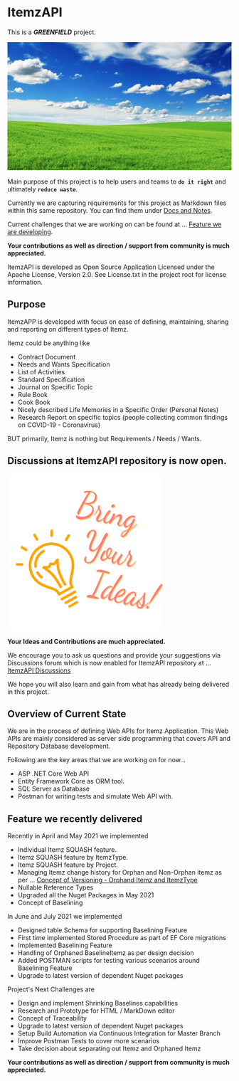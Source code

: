 # ItemzAPI

This is a ***GREENFIELD*** project.

![GreenField Pic](./images/GreenField.jpg)

Main purpose of this project is to help users and teams to **`do it right`** and ultimately **`reduce waste`**.

Currently we are capturing  requirements for this project as Markdown files within this same repository. You can find them under [Docs and Notes](https://github.com/Dharmesh-Shah/ItemzAPI/tree/master/ItemzAPI/01%20Docs%20and%20Notes). 

Current challenges that we are working on can be found at ... [Feature we are developing](#Feature-we-are-developing).

**Your contributions as well as direction / support from community is much appreciated.**

ItemzAPI is developed as Open Source Application Licensed under the Apache License, Version 2.0. See License.txt in the project root for license information.

## Purpose

ItemzAPP is developed with focus on ease of defining, maintaining, sharing and reporting on different types of Itemz.

Itemz could be anything like

- Contract Document
- Needs and Wants Specification
- List of Activities
- Standard Specification
- Journal on Specific Topic
- Rule Book
- Cook Book
- Nicely described Life Memories in a Specific Order (Personal Notes)
- Research Report on specific topics (people collecting common findings on COVID-19 - Coronavirus)

BUT primarily, Itemz is nothing but Requirements / Needs / Wants.

## Discussions at ItemzAPI repository is now open.

![Ideas Pic](./images/ideas.png)

**Your Ideas and Contributions are much appreciated.**

We encourage you to ask us questions and provide your suggestions via Discussions forum which is now enabled for ItemzAPI repository at ... [ItemzAPI Discussions](https://github.com/Dharmesh-Shah/ItemzAPI/discussions) 

We hope you will also learn and gain from what has already being delivered in this project.

## Overview of Current State

We are in the process of defining Web APIs for Itemz Application. This Web APIs are mainly considered as server side programming that covers API and Repository  Database development.

Following are the key areas that we are working on for now...

- ASP .NET Core Web API
- Entity Framework Core as ORM tool.
- SQL Server as Database
- Postman for writing tests and simulate Web API with.

## Feature we recently delivered

Recently in April and May 2021 we implemented 

 - Individual Itemz SQUASH feature. 
 - Itemz SQUASH feature by ItemzType.
 - Itemz SQUASH feature by Project.
 - Managing Itemz change history for Orphan and Non-Orphan itemz as per ... [Concept of Versioning - Orphand Itemz and ItemzType](https://github.com/Dharmesh-Shah/ItemzAPI/blob/master/ItemzAPI/01%20Docs%20and%20Notes/Concept-Of-Versioning-Itemz/Concept-Of-Versioning-Itemz.md#what-about-attaching-orphand-itemz-to-itemztype)
 - Nullable Reference Types
 - Upgraded all the Nuget Packages in May 2021
 - Concept of Baselining

In  June and July 2021 we implemented

 - Designed table Schema for supporting Baselining Feature
 - First time implemented Stored Procedure as part of EF Core migrations
 - Implemented Baselining Feature
 - Handling of Orphaned BaselineItemz as per design decision
 - Added POSTMAN scripts for testing various scenarios around Baselining Feature
 - Upgrade to latest version of dependent Nuget packages

Project's Next Challenges are 

 - Design and implement Shrinking Baselines capabilities
 - Research and Prototype for HTML / MarkDown editor
 - Concept of Traceability
 - Upgrade to latest version of dependent Nuget packages
 - Setup Build Automation via Continuous Integration for Master Branch
 - Improve Postman Tests to cover more scenarios
 - Take decision about separating out Itemz and Orphaned Itemz

**Your contributions as well as direction / support from community is much appreciated.**
